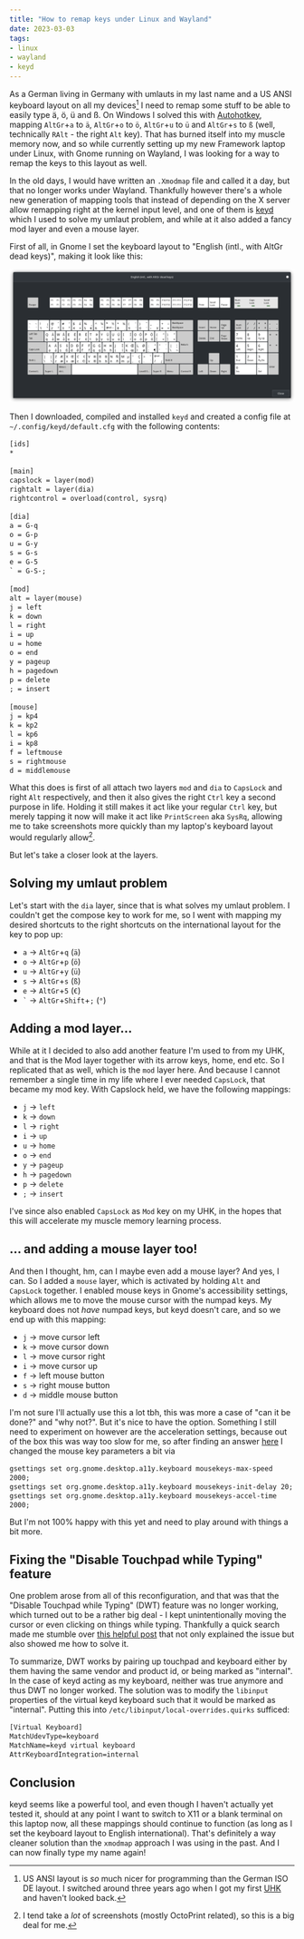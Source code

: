 ```yaml
---
title: "How to remap keys under Linux and Wayland"
date: 2023-03-03
tags:
- linux
- wayland
- keyd
---
```


As a German living in Germany with umlauts in my last name and a US ANSI keyboard layout on all my devices[^1] I need to remap some stuff to be able to easily type ä, ö, ü and ß. On Windows I solved this with [Autohotkey](https://www.autohotkey.com/), mapping `AltGr`+`a` to `ä`, `AltGr`+`o` to `ö`, `AltGr`+`u` to `ü` and `AltGr`+`s` to `ß` (well, technically `RAlt` - the right `Alt` key). That has burned itself into my muscle memory now, and so while currently setting up my new Framework laptop under Linux, with Gnome running on Wayland, I was looking for a way to remap the keys to this layout as well.

In the old days, I would have written an `.Xmodmap` file and called it a day, but that no longer works under Wayland. Thankfully however there's a whole new generation of mapping tools that instead of depending on the X server allow remapping right at the kernel input level, and one of them is [keyd](https://github.com/rvaiya/keyd) which I used to solve my umlaut problem, and while at it also added a fancy mod layer and even a mouse layer.

First of all, in Gnome I set the keyboard layout to "English (intl., with AltGr dead keys)", making it look like this:

![A screenshot of the US international keyboard layout in the Gnome Settings. It's visible that on the third level ä is on q, ö on p, ü on y and ß on s.](us-intl-layout.png)

Then I downloaded, compiled and installed `keyd` and created a config file at `~/.config/keyd/default.cfg` with the following contents:

```
[ids]
*

[main]
capslock = layer(mod)
rightalt = layer(dia)
rightcontrol = overload(control, sysrq)

[dia]
a = G-q
o = G-p
u = G-y
s = G-s
e = G-5
` = G-S-;

[mod]
alt = layer(mouse)
j = left
k = down
l = right
i = up
u = home
o = end
y = pageup
h = pagedown
p = delete
; = insert

[mouse]
j = kp4
k = kp2
l = kp6
i = kp8
f = leftmouse
s = rightmouse
d = middlemouse
```

What this does is first of all attach  two layers `mod` and `dia` to `CapsLock` and right `Alt` respectively, and then it also gives the right `Ctrl` key a second purpose in life. Holding it still makes it act like your regular `Ctrl` key, but merely tapping it now will make it act like `PrintScreen` aka `SysRq`, allowing me to take screenshots more quickly than my laptop's keyboard layout would regularly allow[^2].

But let's take a closer look at the layers.

## Solving my umlaut problem

Let's start with the `dia` layer, since that is what solves my umlaut problem. I couldn't get the compose key to work for me, so I went with mapping my desired shortcuts to the right shortcuts on the international layout for the key to pop up:

- `a` -> `AltGr`+`q` (`ä`)
- `o` -> `AltGr`+`p` (`ö`)
- `u` -> `AltGr`+`y` (`ü`)
- `s` -> `AltGr`+`s` (`ß`)
- `e` -> `AltGr`+`5` (`€`)
- `` ` `` -> `AltGr`+`Shift`+`;` (`°`)

## Adding a mod layer...

While at it I decided to also add another feature I'm used to from my UHK, and that is the Mod layer together with its arrow keys, home, end etc. So I replicated that as well, which is the `mod` layer here. And because I cannot remember a single time in my life where I ever needed `CapsLock`, that became my mod key. With Capslock held, we have the following mappings:

- `j` -> `left`
- `k` -> `down`
- `l` -> `right`
- `i` -> `up`
- `u` -> `home`
- `o` -> `end`
- `y` -> `pageup`
- `h` -> `pagedown`
- `p` -> `delete`
- `;` -> `insert`

I've since also enabled `CapsLock` as `Mod` key on my UHK, in the hopes that this will accelerate my muscle memory learning process.

## ... and adding a mouse layer too!

And then I thought, hm, can I maybe even add a mouse layer? And yes, I can. So I added a `mouse` layer, which is activated by holding `Alt` and `CapsLock` together. I enabled mouse keys in Gnome's accessibility settings, which allows me to move the mouse cursor with the numpad keys. My keyboard does not *have* numpad keys, but keyd doesn't care, and so we end up with this mapping:

- `j` -> move cursor left
- `k` -> move cursor down
- `l` -> move cursor right
- `i` -> move cursor up
- `f` -> left mouse button
- `s` -> right mouse button
- `d` -> middle mouse button

I'm not sure I'll actually use this a lot tbh, this was more a case of "can it be done?" and "why not?". But it's nice to have the option. Something I still need to experiment on however are the acceleration settings, because out of the box this was way too slow for me, so after finding an answer [here](https://askubuntu.com/a/1234995) I changed the mouse key parameters a bit via

```
gsettings set org.gnome.desktop.a11y.keyboard mousekeys-max-speed 2000;
gsettings set org.gnome.desktop.a11y.keyboard mousekeys-init-delay 20;
gsettings set org.gnome.desktop.a11y.keyboard mousekeys-accel-time 2000;
```

But I'm not 100% happy with this yet and need to play around with things a bit more.

## Fixing the "Disable Touchpad while Typing" feature

One problem arose from all of this reconfiguration, and that was that the "Disable Touchpad while Typing" (DWT) feature was no longer working, which turned out to be a rather big deal - I kept unintentionally moving the cursor or even clicking on things while typing. Thankfully a quick search made me stumble over [this helpful post](https://linuxtouchpad.org/libinput/2022/05/07/disable-while-typing.htmls) that not only explained the issue but also showed me how to solve it.

To summarize, DWT works by pairing up touchpad and keyboard either by them having the same vendor and product id, or being marked as "internal". In the case of keyd acting as my keyboard, neither was true anymore and thus DWT no longer worked. The solution was to modify the `libinput` properties of the virtual keyd keyboard such that it would be marked as "internal". Putting this into `/etc/libinput/local-overrides.quirks` sufficed:

```
[Virtual Keyboard]
MatchUdevType=keyboard
MatchName=keyd virtual keyboard
AttrKeyboardIntegration=internal
```

## Conclusion

keyd seems like a powerful tool, and even though I haven't actually yet tested it, should at any point I want to switch to X11 or a blank terminal on this laptop now, all these mappings should continue to function (as long as I set the keyboard layout to English international). That's definitely a way cleaner solution than the `xmodmap` approach I was using in the past. And I can now finally type my name again!

[^1]: US ANSI layout is *so* much nicer for programming than the German ISO DE layout. I switched around three years ago when I got my first [UHK](https://ultimatehackingkeyboard.com/) and haven't looked back.
[^2]: I tend take a *lot* of screenshots (mostly OctoPrint related), so this is a big deal for me.
